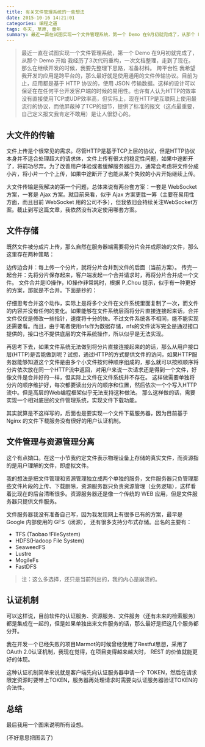 ```yaml
---
title: 有关文件管理系统的一些想法
date: 2015-10-16 14:21:01
categories: 编程之道
tags: 冬天, 草原, 童年
summary: 最近一直在试图实现一个文件管理系统，第一个 Demo 在9月初就完成了，从那个 Demo 开始 我经历了3次代码重构，一次文档整理，走到了现在。那么在继续开发的时候，我要先整理下思路，准备材料。 跨平台性
---
```


> 最近一直在试图实现一个文件管理系统，第一个 Demo 在9月初就完成了，从那个 Demo 开始 我经历了3次代码重构，一次文档整理，走到了现在。那么在继续开发的时候，我要先整理下思路，准备材料。 跨平台性
> 我希望我开发的应用是跨平台的，那么最好就是使用通用的文件传输协议。目前为止，应用都是基于 HTTP 协议的，使用 JSON 传输数据。这样的设计可以保证在在任何平台开发客户端的时候的易用性。也许有人认为HTTP的效率没有直接使用TCP或UDP效率高，但实际上，现在HTTP是互联网上使用最流行的协议，而他屏蔽掉了TCP的细节，提供了标准的报文（这点最重要，自己定义报文我肯定不敢用）是让人很舒心的。

## 大文件的传输

文件上传是个很常见的需求。尽管HTTP是基于TCP上层的协议，但是HTTP协议本身并不适合处理超大的请求体，文件上传有很大的稳定性问题，如果中途断开了，将前功尽弃。为了改善用户体验或者缓解服务器压力，通常会考虑将文件分成小片，将小片一个个上传，如果中途断开了也能从某个失败的小片开始继续上传。

大文件传输是我解决的第一个问题，总体来说有两台套方案：一套是 WebSocket 方案，一套是 Ajax 方案。就目前来看，似乎 Ajax 方案更胜一筹（主要在易用性方面，而且目前 WebSocket 用的公司不多），但我依旧会持续关注WebSocket方案。截止到写这篇文章，我依然没有决定使用哪套方案。

## 文件存储

既然文件被分成片上传，那么自然在服务器端需要将分片合并成原始的文件，那么这里存在两种策略：

边传边合并：每上传一个分片，就将分片合并到文件的后面（当前方案）。 传完一起合并：先将分片保存起来，客户端发起一个合并请求时，再将分片合并成一个文件。 文件合并是IO操作，IO操作非常耗时，根据 P_Chou 提示，似乎有一种更好的方案，那就是不合并。下面是抄的：

仔细思考合并这个动作，实际上是将多个文件在文件系统里面复制了一次，而文件的内容并没有任何的变化。如果能够在文件系统层面将分片直接连接起来话，合并文件仅仅是修改一些指针，速度将十分的快。不过文件系统各不相同，能不能实现还需要看。而且，由于笔者使用nfs作为数据存储，nfs的文件读写完全是通过接口提供的，接口也不提供底层的文件系统操作，所以似乎是无法实现。

再思考下去，如果文件系统无法做到将分片直接连接起来的的话，那么从用户接口层(HTTP)是否能做到呢？试想，通过HTTP的方式提供文件的访问，如果HTTP服务器能够知道这个文件是由多个小文件按何种顺序组成的，那么就可以按照顺序将分片依次放在同一个HTTP流中返回，对用户来说一次请求还是得到一个文件，好像文件是合并好的一样，但实际上文件在文件系统并不存在。 这样做需要单独将分片的顺序维护好，每次都要读出分片的顺序和位置，然后依次一个个写入HTTP流中。但是高层的Web编程框架似乎无法支持这种做法。 那么这样做的话，需要实现一个相对底层的文件管理系统，实现文件下载功能。

其实就算是不这样写的，后面也是要实现一个文件下载服务器，因为目前基于 Nginx 的文件下载服务没有很好的用户认证机制。

## 文件管理与资源管理分离

这个有点拗口。在这一小节我约定文件表示物理设备上存储的真实文件，而资源指的是用户理解的文件，即虚拟文件。

我的想法是把文件管理和资源管理独立成两个单独的服务，文件服务器只负管理那些文件片段的上传、下载删除，资源服务器只负责资源管理（业务逻辑），这样看着比现在的后台清晰很多。资源服务器还是像一个传统的 WEB 应用，但是文件服务器只提供文件服务。

文件服务器我没有准备自己写，因为我发现网上有很多已有的方案，最早是 Google 内部使用的 GFS（闭源）， 还有很多支持分布式存储。出名的主要有：

- TFS (Taobao !FileSystem)
- HDFS(Hadoop File System)
- SeaweedFS
- Lustre
- MogileFs
- FastDFS

> 注：这么多选择，还只是当前列出的，我的内心是崩溃的。

## 认证机制

可以这样说，目前软件的认证服务、资源服务、文件服务（还有未来的检索服务）都是集成在一起的，但是如果单独出来文件服务的话，那么最好是把这几个服务都分开。

我在开发一个已经失败的项目Marmot的时候曾经使用了Restful思想，采用了 OAuth 2.0认证机制，我现在觉得，在项目变得越来越大时， REST 的价值就能更好的体现。

这种认证机制简单来说就是客户端先向认证服务器申请一个 TOKEN，然后在请求限定资源时要带上TOKEN，服务器再处理请求时需要向认证服务器验证TOKEN的合法性。

## 总结

最后我用一个图来说明所有设想。

(不好意思把图丢了)